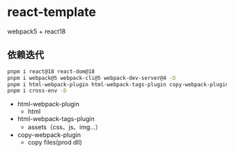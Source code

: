 # react-template

webpack5 + react18

## 依赖迭代

```bash
pnpm i react@18 react-dom@18
pnpm i webpack@5 webpack-cli@5 webpack-dev-server@4 -D
pnpm i html-webpack-plugin html-webpack-tags-plugin copy-webpack-plugin -D
pnpm i cross-env -D
```

+ html-webpack-plugin
  + html
+ html-webpack-tags-plugin
  + assets（css、js、img...）
+ copy-webpack-plugin
  + copy files(prod dll)